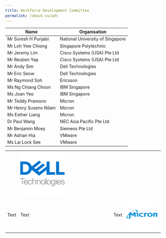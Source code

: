 ```yaml
---
title: Workforce Development Committee
permalink: /about-us/wdc
---
```

| Name | Organisation | 
| -------- | -------- | 
|Mr Suresh H Punjabi     |National University of Singapore     | 
|Mr Loh Yew Chiong     |Singapore Polytechnic     | 
|Mr Jeremy Lim     |Cisco Systems (USA) Pte Ltd     |  
|Mr Reuben Yap     | Cisco Systems (USA) Pte Ltd     |  
|Mr Andy Sim     |Dell Technologies     | 
|Mr Eric Seow     |Dell Technologies     | 
|Mr Raymond Soh     | Ericsson | 
|Ms Ng Chiang Choon |IBM Singapore     |  
|Ms Joan Yeo| IBM Singapore     | 
|Mr Teddy Pramono     | Micron | 
|Mr Henry Suseno Nilam     | Micron | 
|Ms Esther Liang | Micron | 
|Dr Paul Wang     | NEC Asia Pacific Pte Ltd | 
|Mr Benjamin Moey     | Siemens Pte Ltd | 
|Mr Adrian Hia     |VMware | 
|Ms Lai Lock See| VMware |



|  |  |  | |
| -------- | -------- | -------- |-------- |
| |<a href="https://www.delltechnologies.com/en-sg/index.htm" target="blank"><img src="/images/wdc-members-logos/Dell%20Logo%20200x200.png" alt="Dell" style="width: 50%; height: 50%"></a>|  |  |<a href="https://www.ericsson.com/en" target="blank"><img src="/images/wdc-members-logos/Ericsson%20Logo%20200x200.png" alt="Ericsson" style="width: 500%; height: 500%"></a>|   | |<a href="https://www.ibm.com/sg-en?p1=Search&p4=43700052661453023&p5=e&gclid=Cj0KCQjwsZKJBhC0ARIsAJ96n3VCQF5SLzCrH_XIdQzYH78htF-IcTpBEbpCOXh5zi5lW2F-M0Np2TwaAsJXEALw_wcB&gclsrc=aw.ds" target="blank"><img src="/images/wdc-members-logos/IBM%20Logo%20200x200.png" alt="IBM" style="width: 50%; height: 50%"></a>|  ||<a href="https://www.micron.com/" target="blank"><img src="/images/wdc-members-logos/Mircon%20Logo%20200x200.png" alt="Micron" style="width: 500%; height: 500%"></a>|  |
| Text     | Text     | Text     |![Alt text for image on Isomer site](/images/wdc-members-logos/Mircon%20Logo%20200x200.png) |